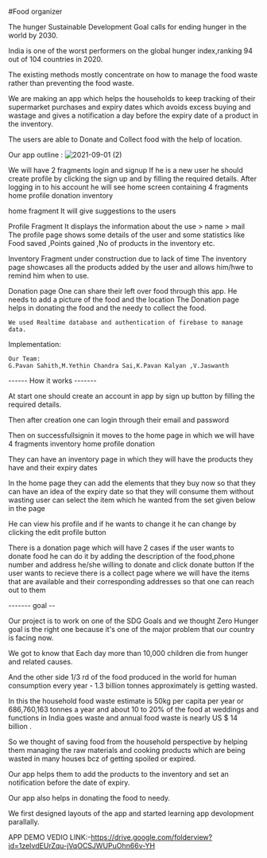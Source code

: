 #Food organizer 

The hunger Sustainable Development Goal calls for ending hunger in the world by 2030.

India is one of the worst performers on the global hunger index,ranking 94 out of 104 countries in 2020.

The existing methods mostly concentrate on how to manage the food waste rather than preventing the food waste.

We are making an app which helps the households to keep tracking of their supermarket purchases and expiry dates which avoids excess buying and wastage and gives a notification a day before the expiry date of a product in the inventory.

The users are able to Donate and Collect food with the help of location.

Our app outline :
![2021-09-01 (2)](https://user-images.githubusercontent.com/72552061/131710432-62a86b2a-cd35-435f-8718-9898f26676c0.png)

We will have 2 fragments login and signup
If he is a new user he should create profile by clicking the sign up and by filling the required details.
After logging in to his account he will see home screen containing 4 fragments
home
profile
donation
inventory

 home fragment
    It will give suggestions to the users
    
  Profile Fragment
    It displays the information about the use
    > name
    > mail
    The profile page shows some details of the user and some statistics like Food saved ,Points gained ,No of products in the inventory etc.
   
  Inventory Fragment
    under construction due to lack of time
    The inventory page showcases all the products added by the user and allows him/hwe to remind him when to use.
    
  Donation page
    One can share their left over food through this app.
    He needs to add a picture of the food and the location
    The Donation page helps in donating the food and the needy to collect the food.
    
    We used Realtime database and authentication of firebase to manage data.
 
Implementation:

    Our Team: 
    G.Pavan Sahith,M.Yethin Chandra Sai,K.Pavan Kalyan ,V.Jaswanth
    
    
------ How it works -------

At start one should create an account in app by sign up button by filling the required details.

Then after creation one can login through their email and password

Then on successfullsignin it moves to the home page in which we will have 4 fragments inventory home profile donation

They can have an inventory page in which they will have the products they have and their expiry dates

In the home page they can add the elements that they buy now so that they can have an idea of the expiry date so that they will consume them without wasting user can select the item which he wanted from the set given below in the page

He can view his profile and if he wants to change it he can change by clicking the edit profile button

There is a donation page which will have 2 cases if the user wants to donate food he can do it by adding the description of the food,phone number and address he/she willing to donate and click donate button If the user wants to recieve there is a collect page where we will have the items that are available and their corresponding addresses so that one can reach out to them

------- goal --    
    
Our project is to work on one of the SDG Goals and we thought Zero Hunger goal is the right one because it's one of the major problem that our country is facing now.

We got to know that Each day more than 10,000  children die from hunger and related causes.

And the other side 1/3 rd of the food produced in the world  for human consumption every year - 1.3 billion tonnes approximately is getting wasted.

In this the household food waste estimate is 50kg per capita per year or 686,760,163 tonnes a year and about 10 to 20% of the food at weddings and functions in India goes waste and annual food waste is nearly US $ 14 billion .

So we thought of saving food from the household perspective by helping them managing the raw materials and cooking products which are being wasted in many houses bcz of getting spoiled or expired.

Our app helps them to add the products to the inventory and set an notification before the date of expiry.

Our app also helps in donating the food to needy.

We first designed layouts of the app and started learning app devolopment parallally.

APP DEMO VEDIO LINK:-https://drive.google.com/folderview?id=1zeIvdEUrZqu-jVqOCSJWUPuOhn66v-YH



























